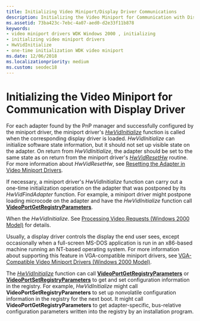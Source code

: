 ```yaml
---
title: Initializing Video Miniport/Display Driver Communications
description: Initializing the Video Miniport for Communication with Display Driver
ms.assetid: 73ba423c-7ebc-4a07-aed0-d2e33f11b878
keywords:
- video miniport drivers WDK Windows 2000 , initializing
- initializing video miniport drivers
- HwVidInitialize
- one-time initialization WDK video miniport
ms.date: 12/06/2018
ms.localizationpriority: medium
ms.custom: seodec18
---
```


# Initializing the Video Miniport for Communication with Display Driver

For each adapter found by the PnP manager and successfully configured by the miniport driver, the miniport driver's [*HwVidInitialize*](https://docs.microsoft.com/windows-hardware/drivers/ddi/video/nc-video-pvideo_hw_initialize) function is called when the corresponding display driver is loaded. *HwVidInitialize* can initialize software state information, but it should not set up visible state on the adapter. On return from *HwVidInitialize*, the adapter should be set to the same state as on return from the miniport driver's [*HwVidResetHw*](https://docs.microsoft.com/windows-hardware/drivers/ddi/video/nc-video-pvideo_hw_reset_hw) routine. For more information about *HwVidResetHw*, see [Resetting the Adapter in Video Miniport Drivers](resetting-the-adapter-in-video-miniport-drivers.md).

If necessary, a miniport driver's *HwVidInitialize* function can carry out a one-time initialization operation on the adapter that was postponed by its *HwVidFindAdapter* function. For example, a miniport driver might postpone loading microcode on the adapter and have the *HwVidInitialize* function call [**VideoPortGetRegistryParameters**](https://docs.microsoft.com/windows-hardware/drivers/ddi/video/nf-video-videoportgetregistryparameters).

When the *HwVidInitialize*. See [Processing Video Requests (Windows 2000 Model)](processing-video-requests--windows-2000-model-.md) for details.

Usually, a display driver controls the display the end user sees, except occasionally when a full-screen MS-DOS application is run in an x86-based machine running an NT-based operating system. For more information about supporting this feature in VGA-compatible miniport drivers, see [VGA-Compatible Video Miniport Drivers (Windows 2000 Model)](vga-compatible-video-miniport-drivers--windows-2000-model-.md).

The [*HwVidInitialize*](https://docs.microsoft.com/windows-hardware/drivers/ddi/video/nc-video-pvideo_hw_initialize) function can call [**VideoPortGetRegistryParameters**](https://docs.microsoft.com/windows-hardware/drivers/ddi/video/nf-video-videoportgetregistryparameters) or [**VideoPortSetRegistryParameters**](https://docs.microsoft.com/windows-hardware/drivers/ddi/video/nf-video-videoportsetregistryparameters) to get and set configuration information in the registry. For example, *HwVidInitialize* might call **VideoPortSetRegistryParameters** to set up nonvolatile configuration information in the registry for the next boot. It might call **VideoPortGetRegistryParameters** to get adapter-specific, bus-relative configuration parameters written into the registry by an installation program.

 

 





